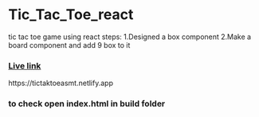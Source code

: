 # Tic_Tac_Toe_react
tic tac toe game using react
steps:
1.Designed a box component
2.Make a board component and add 9 box to it

<h3><a href="https://github.com/vadlachary2002/tic_tak_toe_asmt">Live link</a></h3>
https://tictaktoeasmt.netlify.app

<h3>to check open index.html in build folder</h3>
